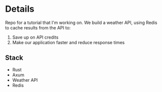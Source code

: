 # Details

Repo for a tutorial that I'm working on. We build a weather API, using Redis to cache results from the API to:

1. Save up on API credits
2. Make our application faster and reduce response times

## Stack

- Rust
- Axum
- Weather API
- Redis
